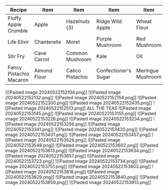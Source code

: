 | Recipe                  | Item         | Item             | Item                 | Item              | Item | Source  |
| ----------------------- | ------------ | ---------------- | -------------------- | ----------------- | ---- | ------- |
| Fluffy Apple Crumble    | Apple        | Hazelnuts (3)    | Ridge Wild Apple     | Wheat Flour       |      | Cooking |
| Life Elixir             | Chanterelle  | Morel            | Purple Mushroom      | Red Mushroom      |      | Cooking |
| Stir Fry                | Cave Carrot  | Common Mushroom  | Kale                 | Oil               |      | Cooking |
| Fancy Pistachio Macaron | Almond Flour | Calico Pistachio | Confectioner's Sugar | Meringue Mushroom |      | Cooking |

![[Pasted image 20240522152104.png]]
![[Pasted image 20240522152132.png]]
![[Pasted image 20240522152154.png]]
![[Pasted image 20240522152300.png]]
![[Pasted image 20240522152435.png]]
![[Pasted image 20240522152513.png]]
ALL THE TEAS
![[Pasted image 20240522153145.png]]
![[Pasted image 20240522153155.png]]
![[Pasted image 20240522153226.png]]
![[Pasted image 20240522153234.png]]
![[Pasted image 20240522153256.png]]
![[Pasted image 20240522153341.png]]
![[Pasted image 20240522153420.png]]
![[Pasted image 20240522153431.png]]
![[Pasted image 20240522153457.png]]
![[Pasted image 20240522153526.png]]
![[Pasted image 20240522153548.png]]
![[Pasted image 20240522153602.png]]
![[Pasted image 20240522153613.png]]
![[Pasted image 20240522153634.png]]
![[Pasted image 20240522153657.png]]
![[Pasted image 20240522153723.png]]
![[Pasted image 20240522153734.png]]
![[Pasted image 20240522153751.png]]
![[Pasted image 20240522153803.png]]
![[Pasted image 20240522153818.png]]
![[Pasted image 20240522153829.png]]
![[Pasted image 20240522153840.png]]
![[Pasted image 20240522153859.png]]
![[Pasted image 20240522153913.png]]